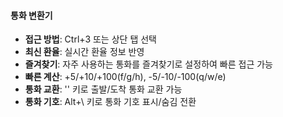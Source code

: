 #### 통화 변환기

- **접근 방법**: Ctrl+3 또는 상단 탭 선택
- **최신 환율**: 실시간 환율 정보 반영
- **즐겨찾기**: 자주 사용하는 통화를 즐겨찾기로 설정하여 빠른 접근 가능
- **빠른 계산**: +5/+10/+100(f/g/h), -5/-10/-100(q/w/e)
- **통화 교환**: '\' 키로 출발/도착 통화 교환 가능
- **통화 기호**: Alt+\ 키로 통화 기호 표시/숨김 전환
